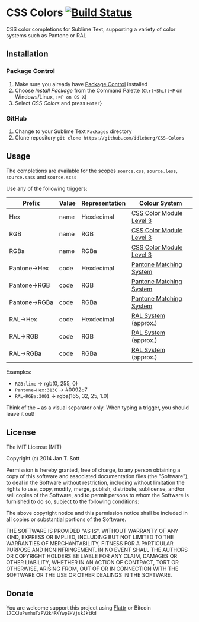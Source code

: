 # CSS Colors [![Build Status](https://secure.travis-ci.org/idleberg/CSS-Colors.png)](http://travis-ci.org/idleberg/CSS-Colors)

CSS color completions for Sublime Text, supporting a variety of color systems such as Pantone or RAL

## Installation

### Package Control

1. Make sure you already have [Package Control](http://wbond.net/sublime_packages/package_control/) installed
2. Choose *Install Package* from the Command Palette (`Ctrl+Shift+P` on Windows/Linux, `⇧⌘P on OS X`)
3. Select *CSS Colors* and press `Enter`}

### GitHub

1. Change to your Sublime Text `Packages` directory
2. Clone repository `git clone https://github.com/idleberg/CSS-Colors`

## Usage

The completions are available for the scopes `source.css`, `source.less`, `source.sass` and `source.scss`

Use any of the following triggers:

Prefix       | Value | Representation | Colour System
-------------|-------|----------------|--------------
Hex          | name  | Hexdecimal     | [CSS Color Module Level 3](http://www.w3.org/TR/css3-color)
RGB          | name  | RGB            | [CSS Color Module Level 3](http://www.w3.org/TR/css3-color)
RGBa         | name  | RGBa           | [CSS Color Module Level 3](http://www.w3.org/TR/css3-color)
Pantone→Hex  | code  | Hexdecimal     | [Pantone Matching System](https://www.pantone.com)
Pantone→RGB  | code  | RGB            | [Pantone Matching System](https://www.pantone.com)
Pantone→RGBa | code  | RGBa           | [Pantone Matching System](https://www.pantone.com)
RAL→Hex      | code  | Hexdecimal     | [RAL System](http://www.ralcolor.com/) (approx.)
RAL→RGB      | code  | RGB            | [RAL System](http://www.ralcolor.com/) (approx.)
RAL→RGBa     | code  | RGBa           | [RAL System](http://www.ralcolor.com/) (approx.)

Examples:

- `RGB:lime` → rgb(0, 255, 0)
- `Pantone→Hex:313C` → #0092c7
- `RAL→RGBa:3001` → rgba(165, 32, 25, 1.0)

Think of the `→` as a visual separator only. When typing a trigger, you should leave it out!


## License

The MIT License (MIT)

Copyright (c) 2014 Jan T. Sott

Permission is hereby granted, free of charge, to any person obtaining a copy of this software and associated documentation files (the "Software"), to deal in the Software without restriction, including without limitation the rights to use, copy, modify, merge, publish, distribute, sublicense, and/or sell copies of the Software, and to permit persons to whom the Software is furnished to do so, subject to the following conditions:

The above copyright notice and this permission notice shall be included in all copies or substantial portions of the Software.

THE SOFTWARE IS PROVIDED "AS IS", WITHOUT WARRANTY OF ANY KIND, EXPRESS OR IMPLIED, INCLUDING BUT NOT LIMITED TO THE WARRANTIES OF MERCHANTABILITY, FITNESS FOR A PARTICULAR PURPOSE AND NONINFRINGEMENT. IN NO EVENT SHALL THE AUTHORS OR COPYRIGHT HOLDERS BE LIABLE FOR ANY CLAIM, DAMAGES OR OTHER LIABILITY, WHETHER IN AN ACTION OF CONTRACT, TORT OR OTHERWISE, ARISING FROM, OUT OF OR IN CONNECTION WITH THE SOFTWARE OR THE USE OR OTHER DEALINGS IN THE SOFTWARE.

## Donate

You are welcome support this project using [Flattr](https://flattr.com/submit/auto?user_id=idleberg&url=https://github.com/idleberg/CSS-Colors) or Bitcoin `17CXJuPsmhuTzFV2k4RKYwpEHVjskJktRd`